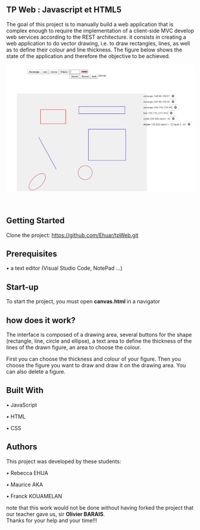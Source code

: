 
## TP Web : Javascript et HTML5

The goal of this project is to manually build a web application that is complex enough to 
require the implementation of a client-side MVC develop web services according to the REST architecture.
it consists in creating a web application to do vector drawing, i.e. to draw rectangles, lines, as well as to define their colour and line thickness. 
The figure below shows the state of the application and therefore the objective to be achieved.<br>



![Quick illustration of the project](Images/imageTPWeb.PNG) 

<br>

## Getting Started

Clone the project: https://github.com/Ehuar/tpWeb.git


## Prerequisites

•	a text editor (Visual Studio Code, NotePad ...)



## Start-up

To start the project, you must open  <strong> canvas.html </strong> in a navigator

## how does it work?
The interface is composed of a drawing area, several buttons for the shape (rectangle, line, circle and ellipse), 
a text area to define the thickness of the lines of the drawn figure, an area to choose the colour.

First you can choose the thickness and colour of your figure. 
Then you choose the figure you want to draw and draw it on the drawing area.
You can also delete a figure.

## Built With

•	JavaScript </br>

•	HTML </br>

•	CSS




## Authors

This project was developed by these students:</br>

•	Rebecca EHUA </br>

•	Maurice AKA </br>

•	Franck KOUAMELAN

note that this work would not be done without having forked the project that our teacher gave us, sir <strong>Olivier BARAIS</strong>. </br>
Thanks for your help and your time!!!











